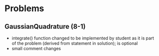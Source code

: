 # Problems

## GaussianQuadrature (8-1)
- integrate() function changed to be implemented by student as it is part of the problem (derived from statement in solution); is optional
- small comment changes

